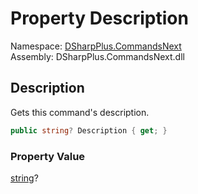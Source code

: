 # Property Description

Namespace: [DSharpPlus.CommandsNext](DSharpPlus.CommandsNext.md)  
Assembly: DSharpPlus.CommandsNext.dll

## <a id="DSharpPlus_CommandsNext_Command_Description"></a>Description

Gets this command's description.

```csharp
public string? Description { get; }
```

### Property Value

[string](https://learn.microsoft.com/dotnet/api/system.string)?

